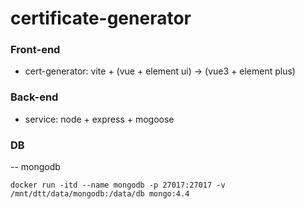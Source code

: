 # certificate-generator

### Front-end

- cert-generator: vite + (vue + element ui) -> (vue3 + element plus)

### Back-end

- service: node + express + mogoose

### DB

-- mongodb
```
docker run -itd --name mongodb -p 27017:27017 -v /mnt/dtt/data/mongodb:/data/db mongo:4.4
```
